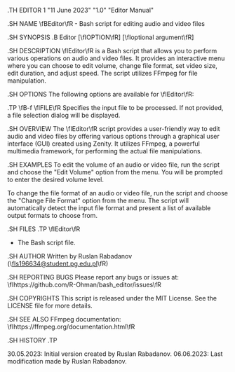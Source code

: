 .TH EDITOR 1 "11 June 2023" "1.0" "Editor Manual"

.SH NAME
\fBEditor\fR - Bash script for editing audio and video files

.SH SYNOPSIS
.B Editor
[\fIOPTION\fR] [\fIoptional argument\fR]

.SH DESCRIPTION
\fIEditor\fR is a Bash script that allows you to perform various operations on audio and video files. It provides an interactive menu where you can choose to edit volume, change file format, set video size, edit duration, and adjust speed. The script utilizes FFmpeg for file manipulation.

.SH OPTIONS
The following options are available for \fIEditor\fR:

.TP
\fB-f \fIFILE\fR
Specifies the input file to be processed. If not provided, a file selection dialog will be displayed.

.SH OVERVIEW
The \fIEditor\fR script provides a user-friendly way to edit audio and video files by offering various options through a graphical user interface (GUI) created using Zenity. It utilizes FFmpeg, a powerful multimedia framework, for performing the actual file manipulations.

.SH EXAMPLES
To edit the volume of an audio or video file, run the script and choose the "Edit Volume" option from the menu. You will be prompted to enter the desired volume level.

To change the file format of an audio or video file, run the script and choose the "Change File Format" option from the menu. The script will automatically detect the input file format and present a list of available output formats to choose from.

.SH FILES
.TP
\fIEditor\fR 
- The Bash script file.

.SH AUTHOR
Written by Ruslan Rabadanov (\fIs196634@student.pg.edu.pl\fR)

.SH REPORTING BUGS
Please report any bugs or issues at: \fIhttps://github.com/R-Ohman/bash_editor/issues\fR

.SH COPYRIGHTS
This script is released under the MIT License. See the LICENSE file for more details.

.SH SEE ALSO
FFmpeg documentation: \fIhttps://ffmpeg.org/documentation.html\fR

.SH HISTORY
.TP

30.05.2023: Initial version created by Ruslan Rabadanov.
06.06.2023: Last modification made by Ruslan Rabadanov.

